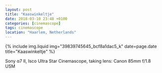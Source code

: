 ```yaml
---
layout: post
title: "Kaaswinkeltje"
date: 2018-03-10 23:48 +0100
categories: [cinemascope]
tags: cinemascope
location: "Haarlem, Netherlands"
---
```


{% include img.liquid img="39839745645_bcf8a1dac5_k" date=page.date title="Kaaswinkeltje" %}

Sony α7 II, Isco Ultra Star Cinemascope, taking lens: Canon 85mm f/1.8 USM
